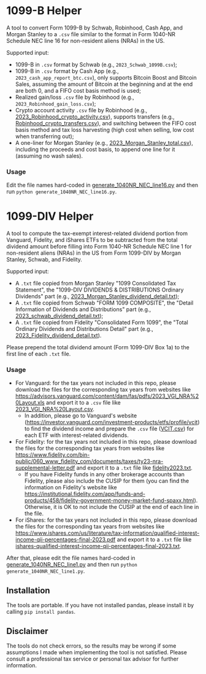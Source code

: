 # 1099-B Helper
A tool to convert Form 1099-B by Schwab, Robinhood, Cash App, and Morgan Stanley to a `.csv` file similar to the format in Form 1040-NR Schedule NEC line 16 for non-resident aliens (NRAs) in the US.

Supported input:
- 1099-B in `.csv` format by Schwab (e.g., `2023_Schwab_1099B.csv`);
- 1099-B in `.csv` format by Cash App (e.g., `2023_cash_app_report_btc.csv`), only supports Bitcoin Boost and Bitcoin Sales, assuming the amount of Bitcoin at the beginning and at the end are both 0, and a FIFO cost basis method is used;
- Realized gain/loss `.csv` file by Robinhood (e.g., `2023_Robinhood_gain_loss.csv`);
- Crypto account activity `.csv` file by Robinhood (e.g., [2023_Robinhood_crypto_activity.csv](examples/2023_Robinhood_crypto_activity.csv)), supports transfers (e.g., [Robinhood_crypto_transfers.csv](examples/Robinhood_crypto_transfers.csv)), and switching between the FIFO cost basis method and tax loss harvesting (high cost when selling, low cost when transferring out);
- A one-liner for Morgan Stanley (e.g., [2023_Morgan_Stanley_total.csv](examples/2023_Morgan_Stanley_total.csv)), including the proceeds and cost basis, to append one line for it (assuming no wash sales).

### Usage
Edit the file names hard-coded in [generate_1040NR_NEC_line16.py](generate_1040NR_NEC_line16.py) and then run `python generate_1040NR_NEC_line16.py`.

# 1099-DIV Helper
A tool to compute the tax-exempt interest-related dividend portion from Vanguard, Fidelity, and iShares ETFs to be subtracted from the total dividend amount before filling into Form 1040-NR Schedule NEC line 1 for non-resident aliens (NRAs) in the US from Form 1099-DIV by Morgan Stanley, Schwab, and Fidelity.

Supported input:
- A `.txt` file copied from Morgan Stanley "1099 Consolidated Tax Statement", the "1099-DIV DIVIDENDS & DISTRIBUTIONS Ordinary Dividends" part (e.g., [2023_Morgan_Stanley_dividend_detail.txt](examples/2023_Morgan_Stanley_dividend_detail.txt));
- A `.txt` file copied from Schwab "FORM 1099 COMPOSITE", the "Detail Information of Dividends and Distributions" part (e.g., [2023_schwab_dividend_detail.txt](examples/2023_Schwab_dividend_detail.txt));
- A `.txt` file copied from Fidelity "Consolidated Form 1099", the "Total Ordinary Dividends and Distributions Detail" part (e.g., [2023_Fidelity_dividend_detail.txt](examples/2023_Fidelity_dividend_detail.txt)).

Please prepend the total dividend amount (Form 1099-DIV Box 1a) to the first line of each `.txt` file.

### Usage
- For Vanguard: for the tax years not included in this repo, please download the files for the corresponding tax years from websites like https://advisors.vanguard.com/content/dam/fas/pdfs/2023_VGI_NRA%20Layout.xls and export it to a `.csv` file like [2023_VGI_NRA%20Layout.csv](dividend/2023/2023_VGI_NRA%20Layout.csv). 
  - In addition, please go to Vanguard's website (https://investor.vanguard.com/investment-products/etfs/profile/vcit) to find the dividend income and prepare the `.csv` file ([VCIT.csv](dividend/vanguard/VCIT.csv)) for each ETF with interest-related dividends.
- For Fidelity: for the tax years not included in this repo, please download the files for the corresponding tax years from websites like https://www.fidelity.com/bin-public/060_www_fidelity_com/documents/taxes/ty23-nra-supplemental-letter.pdf and export it to a `.txt` file like [fidelity2023.txt](dividend/2023/fidelity2023.txt).
  - If you have Fidelity funds in any other brokerage accounts than Fidelity, please also include the CUSIP for them (you can find the information on Fidelity's website like https://institutional.fidelity.com/app/funds-and-products/458/fidelity-government-money-market-fund-spaxx.html). Otherwise, it is OK to not include the CUSIP at the end of each line in the file.
- For iShares: for the tax years not included in this repo, please download the files for the corresponding tax years from websites like https://www.ishares.com/us/literature/tax-information/qualified-interest-income-qii-percentages-final-2023.pdf and export it to a `.txt` file like [ishares-qualified-interest-income-qii-percentages-final-2023.txt](dividend/2023/ishares-qualified-interest-income-qii-percentages-final-2023.txt).

After that, please edit the file names hard-coded in [generate_1040NR_NEC_line1.py](generate_1040NR_NEC_line1.py) and then run `python generate_1040NR_NEC_line1.py`.

## Installation
The tools are portable. If you have not installed pandas, please install it by calling `pip install pandas`.

## Disclaimer
The tools do not check errors, so the results may be wrong if some assumptions I made when implementing the tool is not satisfied.
Please consult a professional tax service or personal tax advisor for further information.
